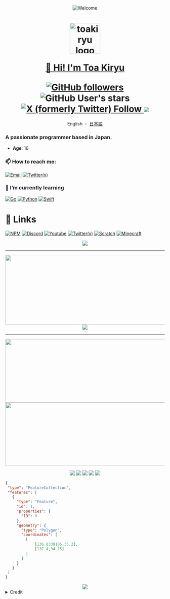 [npm-img]: assets/icons/npm.png
[discord-img]: assets/icons/discord.png
[youtube-img]: assets/icons/youtube.png
[twitter-img]: assets/icons/twitter.png

[gmail-img]: assets/icons/gmail.png
[go-img]: assets/icons/go.png
[python-img]: assets/icons/python.png
[swift-img]: assets/icons/swift.png
[scratch-img]: assets/icons/scratch.png
[minecraft-img]: assets/icons/minecraft.png

<div align="center">
  <img src="assets/svg/welcome.svg" alt="Welcome"/>
</div>
<h1 align="center">
  <img src="https://avatars.githubusercontent.com/u/141471450?s=400&u=d41619c3703941f545528e6928c3e5cdf64f327e&v=4" alt="toakiryu logo" width="96px"/>
  
  [👋 Hi! I'm Toa Kiryu](https://toakiryu.com)
  
  <div>
    <a href="https://github.com/toakiryu?tab=followers">
      <img alt="GitHub followers" src="https://img.shields.io/github/followers/toakiryu">
    </a>
    <img alt="GitHub User's stars" src="https://img.shields.io/github/stars/toakiryu">
    <a href="https://x.com/toakiryu">
      <img alt="X (formerly Twitter) Follow" src="https://img.shields.io/twitter/follow/toakiryu">
    </a>
    <!-- <a href="https://www.youtube.com/channel/UCT34DhsVlYoyV8Y4c-MTTrQ">
      <img alt="YouTube Channel Subscribers" src="https://img.shields.io/youtube/channel/subscribers/UCT34DhsVlYoyV8Y4c-MTTrQ">
    </a> -->
    <a>
      <img src="https://komarev.com/ghpvc/?username=toakiryu&color=blue" />
    </a>
  </div>
</h1>

<div align="center">
  <a>
    English
  </a>
  ・
  <a href="./README/ja.md">
    日本語
  </a>
</div>

### A passionate programmer based in Japan.

- **Age**: 16

### 📫 How to reach me:

[![Email][gmail-img]](https://toakiryu.com/contact)
[![Twitter(x)][twitter-img]](https://twitter.com/toakiryu)

### 🌱 I’m currently learning

[![Go][go-img]](https://go.dev/)
[![Python][python-img]](https://www.python.org/)
[![Swift][swift-img]](https://www.swift.org/)

# 🔗 Links

[![NPM][npm-img]](https://www.npmjs.com/~toakiryu)
[![Discord][discord-img]](https://l.toakiryu.com/discord)
[![Youtube][youtube-img]](https://l.toakiryu.com/youtube)
[![Twitter(x)][twitter-img]](https://l.toakiryu.com/x)
[![Scratch][scratch-img]](https://scratch.mit.edu/users/Fun_117/)
[![Minecraft][minecraft-img]](https://namemc.com/profile/toakiryu)

<p align="center">
  <picture>
    <source
      srcset="assets/svg/github-contribution-grid-snake-dark.svg"
      media="(prefers-color-scheme: dark)"
    />
    <source
      srcset="assets/svg/github-contribution-grid-snake.svg"
      media="(prefers-color-scheme: light), (prefers-color-scheme: no-preference)"
    />
    <img src="assets/svg/github-contribution-grid-snake.svg" />
  </picture>
</p>

---

<p align="center">
  <picture>
    <source
      srcset="https://github-readme-streak-stats.herokuapp.com?user=toakiryu&hide_border=true&border_radius=5&card_width=800&theme=github-dark-blue&"
      media="(prefers-color-scheme: dark)"
    />
    <source
      srcset="https://github-readme-streak-stats.herokuapp.com?user=toakiryu&hide_border=true&border_radius=5&card_width=800"
      media="(prefers-color-scheme: light), (prefers-color-scheme: no-preference)"
    />
    <img width="800" height="220" src="https://github-readme-streak-stats.herokuapp.com?user=toakiryu&hide_border=true&border_radius=5&card_width=800" />
  </picture>

  <picture>
    <source
      srcset="https://github-profile-trophy.vercel.app/?username=toakiryu&theme=algolia&row=1&margin-w=20&no-bg=true&no-frame=true"
      media="(prefers-color-scheme: dark)"
    />
    <source
      srcset="https://github-profile-trophy.vercel.app/?username=toakiryu&theme=flat&row=1&margin-w=20&no-bg=true&no-frame=true"
      media="(prefers-color-scheme: light), (prefers-color-scheme: no-preference)"
    />
    <img src="https://github-profile-trophy.vercel.app/?username=toakiryu&theme=flat&row=1&margin-w=20&no-bg=true&no-frame=true" />
  </picture>
</p>

---

<p align="center">
  <picture>
    <source
      srcset="https://github-readme-stats.vercel.app/api?username=toakiryu&show_icons=true&theme=github_dark"
      media="(prefers-color-scheme: dark)"
    />
    <source
      srcset="https://github-readme-stats.vercel.app/api?username=toakiryu&show_icons=true"
      media="(prefers-color-scheme: light), (prefers-color-scheme: no-preference)"
    />
    <img width="600" height="200" src="https://github-readme-stats.vercel.app/api?username=toakiryu&show_icons=true" />
  </picture>
  <picture>
    <source
      srcset="https://github-readme-stats.vercel.app/api/top-langs/?username=toakiryu&size_weight=0.15&count_weight=0.5&layout=compact&theme=github_dark"
      media="(prefers-color-scheme: dark)"
    />
    <source
      srcset="https://github-readme-stats.vercel.app/api/top-langs/?username=toakiryu&size_weight=0.15&count_weight=0.5&layout=compact"
      media="(prefers-color-scheme: light), (prefers-color-scheme: no-preference)"
    />
    <img width="600" height="200" src="https://github-readme-stats.vercel.app/api/top-langs/?username=toakiryu&size_weight=0.15&count_weight=0.5&layout=compact" />
  </picture>
</p>

<p align="center"> 

  <picture>
    <source
      srcset="https://github-profile-summary-cards.vercel.app/api/cards/profile-details?username=toakiryu&theme=github_dark"
      media="(prefers-color-scheme: dark)"
    />
    <source
      srcset="https://github-profile-summary-cards.vercel.app/api/cards/profile-details?username=toakiryu"
      media="(prefers-color-scheme: light), (prefers-color-scheme: no-preference)"
    />
    <img src="https://github-profile-summary-cards.vercel.app/api/cards/profile-details?username=toakiryu" />
  </picture>

  <picture>
    <source
      srcset="https://github-profile-summary-cards.vercel.app/api/cards/repos-per-language?username=toakiryu&theme=github_dark"
      media="(prefers-color-scheme: dark)"
    />
    <source
      srcset="https://github-profile-summary-cards.vercel.app/api/cards/repos-per-language?username=toakiryu"
      media="(prefers-color-scheme: light), (prefers-color-scheme: no-preference)"
    />
    <img src="https://github-profile-summary-cards.vercel.app/api/cards/repos-per-language?username=toakiryu" />
  </picture>

  <picture>
    <source
      srcset="https://github-profile-summary-cards.vercel.app/api/cards/most-commit-language?username=toakiryu&theme=github_dark"
      media="(prefers-color-scheme: dark)"
    />
    <source
      srcset="https://github-profile-summary-cards.vercel.app/api/cards/most-commit-language?username=toakiryu"
      media="(prefers-color-scheme: light), (prefers-color-scheme: no-preference)"
    />
    <img src="https://github-profile-summary-cards.vercel.app/api/cards/most-commit-language?username=toakiryu" />
  </picture>

  <picture>
    <source
      srcset="https://github-profile-summary-cards.vercel.app/api/cards/stats?username=toakiryu&theme=github_dark"
      media="(prefers-color-scheme: dark)"
    />
    <source
      srcset="https://github-profile-summary-cards.vercel.app/api/cards/stats?username=toakiryu"
      media="(prefers-color-scheme: light), (prefers-color-scheme: no-preference)"
    />
    <img src="https://github-profile-summary-cards.vercel.app/api/cards/stats?username=toakiryu" />
  </picture>

  <picture>
    <source
      srcset="https://github-profile-summary-cards.vercel.app/api/cards/productive-time?username=toakiryu&utcOffset=9&theme=github_dark"
      media="(prefers-color-scheme: dark)"
    />
    <source
      srcset="https://github-profile-summary-cards.vercel.app/api/cards/productive-time?username=toakiryu&utcOffset=9"
      media="(prefers-color-scheme: light), (prefers-color-scheme: no-preference)"
    />
    <img src="https://github-profile-summary-cards.vercel.app/api/cards/productive-time?username=toakiryu&utcOffset=9" />
  </picture>
</p>

<!-- Japan, Aichi - My Home-->
```geojson
{
 "type": "FeatureCollection",
 "features": [
   {
     "type": "Feature",
     "id": 1,
     "properties": {
       "ID": 0
     },
     "geometry": {
       "type": "Polygon",
       "coordinates": [
         [
             [136.8339105,35.2],
             [137.4,34.75]
         ]
       ]
     }
   }
 ]
}
```

<div align="center">
  <img src="https://profile-counter.glitch.me/toakiryu/count.svg" />
</div>

<details>
  <summary>Credit</summary>
  <div>
    <a href="https://github.com/BEPb/">BEPb</a>
  </div>
</details>
